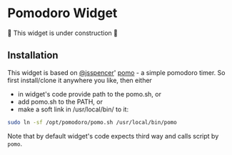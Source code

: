 # Pomodoro Widget

:construction: This widget is under construction :construction_worker:

## Installation

This widget is based on [@jsspencer](https://github.com/jsspencer)' [pomo](https://github.com/jsspencer/pomo) - a simple pomodoro timer.
So first install/clone it anywhere you like, then either 
 - in widget's code provide path to the pomo.sh, or
 - add pomo.sh to the PATH, or
 - make a soft link in /usr/local/bin/ to it:
 ```bash
 sudo ln -sf /opt/pomodoro/pomo.sh /usr/local/bin/pomo
 ``` 

Note that by default widget's code expects third way and calls script by `pomo`.